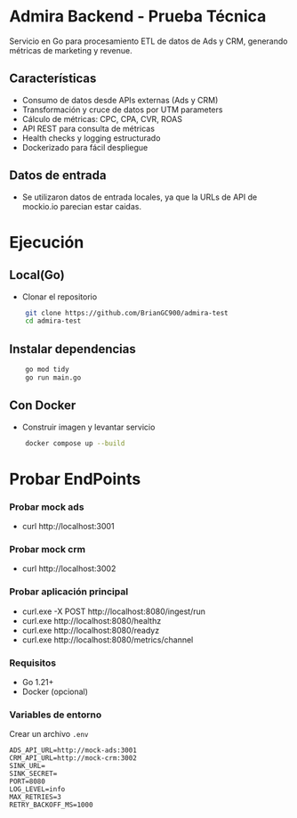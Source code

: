 # Admira Backend - Prueba Técnica

Servicio en Go para procesamiento ETL de datos de Ads y CRM, generando métricas de marketing y revenue.

## Características

- Consumo de datos desde APIs externas (Ads y CRM)
- Transformación y cruce de datos por UTM parameters
- Cálculo de métricas: CPC, CPA, CVR, ROAS
- API REST para consulta de métricas
- Health checks y logging estructurado
- Dockerizado para fácil despliegue

## Datos de entrada
- Se utilizaron datos de entrada locales, ya que la URLs de API de mockio.io parecian estar caidas.

# Ejecución

## Local(Go)
- Clonar el repositorio
```bash
    git clone https://github.com/BrianGC900/admira-test
    cd admira-test
```

## Instalar dependencias
```bash
    go mod tidy
    go run main.go
```

## Con Docker
- Construir imagen y levantar servicio
```bash
    docker compose up --build
```
# Probar EndPoints 
### Probar mock ads
- curl http://localhost:3001

### Probar mock crm  
- curl http://localhost:3002

### Probar aplicación principal
- curl.exe -X POST http://localhost:8080/ingest/run
- curl.exe http://localhost:8080/healthz
- curl.exe http://localhost:8080/readyz
- curl.exe http://localhost:8080/metrics/channel

### Requisitos

- Go 1.21+
- Docker (opcional)

### Variables de entorno

Crear un archivo `.env` 

```env
ADS_API_URL=http://mock-ads:3001
CRM_API_URL=http://mock-crm:3002
SINK_URL=
SINK_SECRET=
PORT=8080
LOG_LEVEL=info
MAX_RETRIES=3
RETRY_BACKOFF_MS=1000
```

